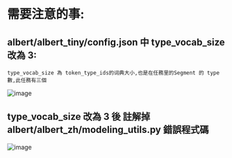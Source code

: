# 需要注意的事:
## albert/albert_tiny/config.json 中 type_vocab_size 改為 3:
	type_vocab_size 為 token_type_ids的词典大小,也是在任務里的Segment 的 type數,此任務有三個
	
![image](https://github.com/harry83528/taskQALineBot/blob/master/messageImage_1578628507824.jpg)
    
## type_vocab_size 改為 3 後 註解掉 albert/albert_zh/modeling_utils.py 錯誤程式碼

![image](https://github.com/harry83528/taskQALineBot/blob/master/messageImage_1578628507824.jpg)
